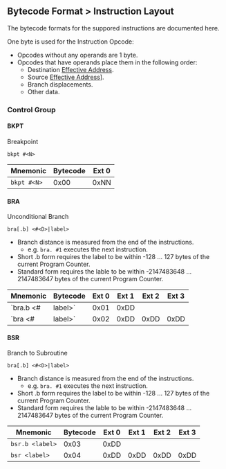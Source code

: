 ## Bytecode Format > Instruction Layout

The bytecode formats for the suppored instructions are documented here.

One byte is used for the Instruction Opcode:

* Opcodes without any operands are 1 byte.
* Opcodes that have operands place them in the following order:
    - Destination [Effective Address](EffectiveAddress.md).
    - Source [Effective Address](EffectiveAddress.md)].
    - Branch displacements.
    - Other data.


### Control Group

#### BKPT

Breakpoint

`bkpt #<N>`

| Mnemonic | Bytecode | Ext 0 |
| - | - | - |
| `bkpt #<N>`| 0x00 | 0xNN |


#### BRA

Unconditional Branch

`bra[.b] <#<D>|label>`

* Branch distance is measured from the end of the instructions.
    - e.g. `bra. #1` executes the next instruction.
* Short .b form requires the label to be within -128 ... 127 bytes of the current Program Counter.
* Standard form requires the lable to be within -2147483648 ... 2147483647 bytes of the current Program Counter.

| Mnemonic | Bytecode | Ext 0 | Ext 1 | Ext 2 | Ext 3 |
| - | - | - | - | - | - |
| `bra.b <#<D>|label>`| 0x01 | 0xDD |
| `bra <#<D>|label>` | 0x02 | 0xDD | 0xDD | 0xDD | 0xDD |

#### BSR

Branch to Subroutine

`bra[.b] <#<D>|label>`

* Branch distance is measured from the end of the instructions.
    - e.g. `bra. #1` executes the next instruction.
* Short .b form requires the label to be within -128 ... 127 bytes of the current Program Counter.
* Standard form requires the lable to be within -2147483648 ... 2147483647 bytes of the current Program Counter.

| Mnemonic | Bytecode | Ext 0 | Ext 1 | Ext 2 | Ext 3 |
| - | - | - | - | - | - |
| `bsr.b <label>`| 0x03 | 0xDD |
| `bsr <label>` | 0x04 | 0xDD | 0xDD | 0xDD | 0xDD |

